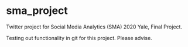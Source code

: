 # sma_project
Twitter project for Social Media Analytics (SMA) 2020 Yale, Final Project.

Testing out functionality in git for this project. Please advise.
